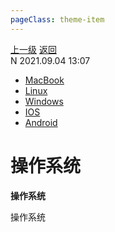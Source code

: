 ```yaml
---
pageClass: theme-item
---
```

<div class="extend-header">
    <div class="info">
        <div class="record">
            <a class="back" href="./">上一级</a>
            <a class="back" href="./">返回</a>
        </div>        
        <div class="mini">
            <span>N 2021.09.04 13:07</span>
        </div>
    </div>
    <div class="content"><div class="custom-block children"><ul><li><a href="/system/mac">MacBook</a></li><li><a href="/system/linux">Linux</a></li><li><a href="/system/windows">Windows</a></li><li><a href="/system/ios">IOS</a></li><li><a href="/system/android">Android</a></li></ul></div></div>
</div>
<div class="content-header">
<h1>操作系统</h1><strong>操作系统</strong>
</div>
<div class="static-content">

操作系统

</div>